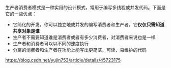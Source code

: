 生产者消费者模式是一种实用的设计模式，常用于编写多线程或并发代码。下面是它的一些优点：

* 它简化的开发，你可以独立地或并发的编写消费者和生产者，它**仅仅只需知道共享对象是谁**
* 生产者不需要知道谁是消费者或者有多少消费者，对消费者来说也是一样
* 生产者和消费者可以以不同的速度执行
* 分离的消费者和生产者在功能上能写出更简洁、可读、易维护的代码

https://blog.csdn.net/yujin753/article/details/45723175
